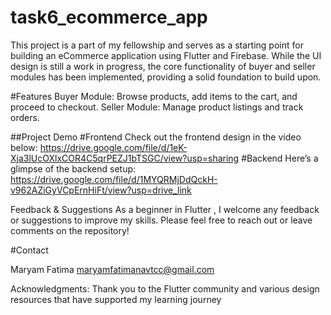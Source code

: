 # task6_ecommerce_app
This project is a part of my fellowship and serves as a starting point for building an eCommerce application using Flutter and Firebase. While the UI design is still a work in progress, the core functionality of buyer and seller modules has been implemented, providing a solid foundation to build upon.

#Features
Buyer Module: Browse products, add items to the cart, and proceed to checkout.
Seller Module: Manage product listings and track orders.

##Project Demo
#Frontend
Check out the frontend design in the video below:
https://drive.google.com/file/d/1eK-Xja3lUcOXlxCOR4C5qrPEZJ1bTSGC/view?usp=sharing
#Backend
Here’s a glimpse of the backend setup:
https://drive.google.com/file/d/1MYQRMjDdQckH-v962AZiGyVCpErnHiFt/view?usp=drive_link

Feedback & Suggestions As a beginner in Flutter , I welcome any feedback or suggestions to improve my skills. Please feel free to reach out or leave comments on the repository!

#Contact

Maryam Fatima
maryamfatimanavtcc@gmail.com


Acknowledgments: Thank you to the Flutter community and various design resources that have supported my learning journey


